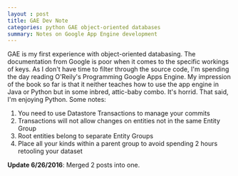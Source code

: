 ```yaml
---
layout : post 
title: GAE Dev Note
categories: python GAE object-oriented databases
summary: Notes on Google App Engine development
---
```

GAE is my first experience with object-oriented databasing. The documentation from Google is poor when it comes to the specific workings of keys. As I don't have time to filter through the source code, I'm spending the day reading O'Reily's Programming Google Apps Engine. My impression of the book so far is that it neither teaches how to use the app engine in Java or Python but in some inbred, attic-baby combo. It's horrid. That said, I'm enjoying Python. Some notes:

1. You need to use Datastore Transactions to manage your commits
2. Transactions will not allow changes on entities not in the same Entity Group
3. Root entities belong to separate Entity Groups
4. Place all your kinds within a parent group to avoid spending 2 hours retooling your dataset

**Update 6/26/2016**: Merged 2 posts into one.